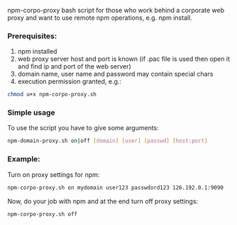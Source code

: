 npm-corpo-proxy bash script for those who work behind a corporate web proxy and want to use remote npm operations, e.g. npm install.

### Prerequisites:
1. npm installed
2. web proxy server host and port is known (if .pac file is used then open it and find ip and port of the web server)
3. domain name, user name and password may contain special chars
4. execution permission granted, e.g.:
```bash
chmod u+x npm-corpo-proxy.sh
```
### Simple usage
To use the script you have to give some arguments:
```bash
npm-domain-proxy.sh on|off [domain] [user] [passwd] [host:port]
```

### Example:
Turn on proxy settings for npm:
```bash
npm-corpo-proxy.sh on mydomain user123 passwdord123 126.192.0.1:9090
```

Now, do your job with npm and at the end turn off proxy settings:
```bash
npm-corpo-proxy.sh off
```




